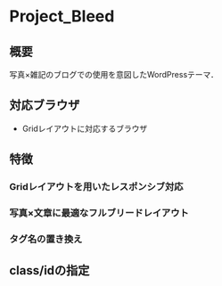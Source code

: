 # Project_Bleed

## 概要

写真×雑記のブログでの使用を意図したWordPressテーマ．

## 対応ブラウザ

- Gridレイアウトに対応するブラウザ

## 特徴

### Gridレイアウトを用いたレスポンシブ対応

### 写真×文章に最適なフルブリードレイアウト

### タグ名の置き換え

## class/idの指定

